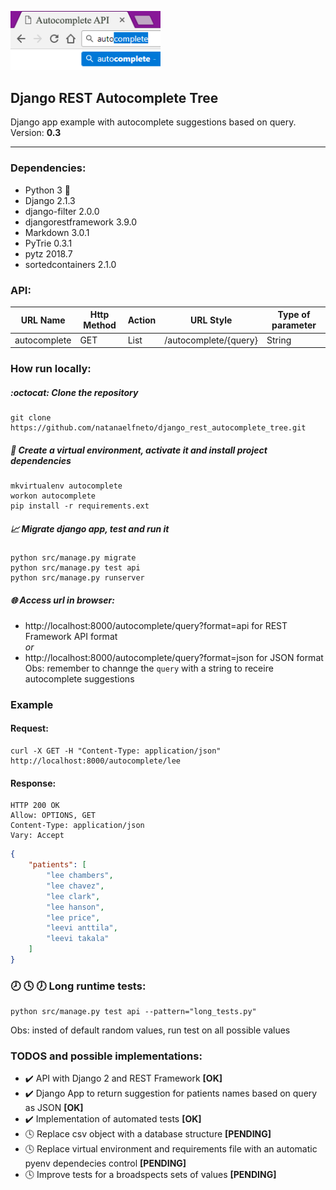 <p>
  <a href="#">
    <img 
      alt="autocomplete" 
      src="https://raw.githubusercontent.com/natanaelfneto/django_rest_autocomplete_tree/master/assets/autocomplete-img.png"
      width="240"/>
  </a>
</p>

## Django REST Autocomplete Tree
Django app example with autocomplete suggestions based on query.\
Version: **0.3**
***

### Dependencies:
- Python 3 :snake:
- Django 2.1.3
- django-filter 2.0.0
- djangorestframework 3.9.0
- Markdown 3.0.1
- PyTrie 0.3.1
- pytz 2018.7
- sortedcontainers 2.1.0

### API:

| URL Name      | Http Method   | Action    | URL Style             | Type of parameter |
| ---           | ---           | ---       | ---                   | ---               |
| autocomplete  | GET           | List      | /autocomplete/{query} | String            |

### How run locally:
##### :octocat: Clone the repository
```shell
git clone https://github.com/natanaelfneto/django_rest_autocomplete_tree.git
```
##### :space_invader: Create a virtual environment, activate it and install project dependencies
```shell
mkvirtualenv autocomplete
workon autocomplete
pip install -r requirements.ext
```
##### :chart_with_upwards_trend: Migrate django app, test and run it
```shell
python src/manage.py migrate
python src/manage.py test api
python src/manage.py runserver
```
##### :globe_with_meridians: Access url in browser:
- http://localhost:8000/autocomplete/query?format=api for REST Framework API format\
_or_
- http://localhost:8000/autocomplete/query?format=json for JSON format\
Obs: remember to channge the `query` with a string to receire autocomplete suggestions

### Example

#### Request:
```Shell
curl -X GET -H "Content-Type: application/json" http://localhost:8000/autocomplete/lee
```

#### Response:
```ShellSession
HTTP 200 OK
Allow: OPTIONS, GET
Content-Type: application/json
Vary: Accept
```
```json
{
    "patients": [
        "lee chambers",
        "lee chavez",
        "lee clark",
        "lee hanson",
        "lee price",
        "leevi anttila",
        "leevi takala"
    ]
}
```

### :clock8: :clock4: :clock7: Long runtime tests:
```shell
python src/manage.py test api --pattern="long_tests.py"
```
Obs: insted of default random values, run test on all possible values

### TODOS and possible implementations:
- :heavy_check_mark: API with Django 2 and REST Framework **[OK]**
- :heavy_check_mark: Django App to return suggestion for patients names based on query as JSON **[OK]**
- :heavy_check_mark: Implementation of automated tests **[OK]**
- :clock4: Replace csv object with a database structure **[PENDING]**
- :clock4: Replace virtual environment and requirements file with an automatic pyenv dependecies control **[PENDING]**
- :clock4: Improve tests for a broadspects sets of values **[PENDING]**
